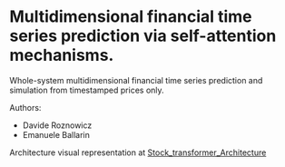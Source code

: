 # Multidimensional financial time series prediction via self-attention mechanisms.

Whole-system multidimensional financial time series prediction and simulation from timestamped prices only.

Authors: <ul>
                  <li>Davide Roznowicz</li>
                  <li>Emanuele Ballarin</li>
         </ul>
Architecture visual representation at [Stock_transformer_Architecture](https://ballarin.cc/images/tst_dl_dssc.svg)
